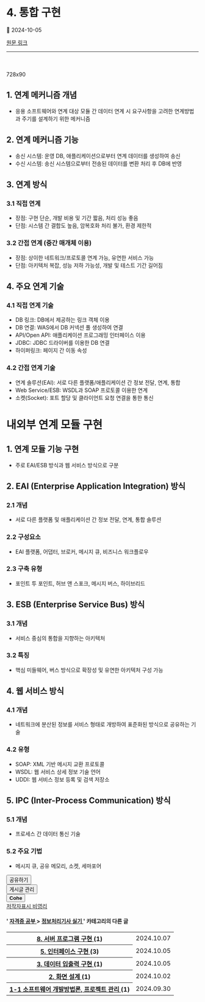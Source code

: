 # 4. 통합 구현

📅 2024-10-05

[원문 링크](https://code-chy.tistory.com/171)

---

<div class="area_view" id="article-view">
 <script async="" crossorigin="anonymous" onerror="changeAdsenseToAdfit()" src="https://pagead2.googlesyndication.com/pagead/js/adsbygoogle.js?client=ca-pub-9527582522912841">
 </script>
 <!-- inventory -->
 <ins class="adsbygoogle" data-ad-adfit-unit="DAN-nRFiQiN4avFYIKbk" data-ad-client="ca-pub-9527582522912841" data-ad-format="auto" data-ad-slot="3825649038" data-ad-type="inventory" data-full-width-responsive="true" style="margin:50px 0; display:block">
 </ins>
 <script id="adsense_script">
  (adsbygoogle = window.adsbygoogle || []).push({});
 </script>
 <script>
  if(window.ObserveAdsenseUnfilledState !== undefined){ ObserveAdsenseUnfilledState(); }
 </script>
 <!-- System - START -->
 <div class="revenue_unit_wrap">
  <div class="revenue_unit_item adfit">
   <div class="revenue_unit_info">
    728x90
   </div>
   <ins class="kakao_ad_area" data-ad-height="90px" data-ad-unit="DAN-nP21vcNIK4cPjSVz" data-ad-width="728px" style="display: none;">
   </ins>
   <script async="async" src="//t1.daumcdn.net/kas/static/ba.min.js" type="text/javascript">
   </script>
  </div>
 </div>
 <!-- System - END -->
 <div class="contents_style">
  <h2>
   1. 연계 메커니즘 개념
  </h2>
  <ul>
   <li>
    응용 소프트웨어와 연계 대상 모듈 간 데이터 연계 시 요구사항을 고려한 연계방법과 주기를 설계하기 위한 메커니즘
   </li>
  </ul>
  <h2>
   2. 연계 메커니즘 기능
  </h2>
  <ul>
   <li>
    송신 시스템: 운영 DB, 애플리케이션으로부터 연계 데이터를 생성하여 송신
   </li>
   <li>
    수신 시스템: 송신 시스템으로부터 전송된 데이터를 변환 처리 후 DB에 반영
   </li>
  </ul>
  <h2>
   3. 연계 방식
  </h2>
  <h3>
   3.1 직접 연계
  </h3>
  <ul>
   <li>
    장점: 구현 단순, 개발 비용 및 기간 짧음, 처리 성능 좋음
   </li>
   <li>
    단점: 시스템 간 결합도 높음, 암복호화 처리 불가, 환경 제한적
   </li>
  </ul>
  <h3>
   3.2 간접 연계 (중간 매개체 이용)
  </h3>
  <ul>
   <li>
    장점: 상이한 네트워크/프로토콜 연계 가능, 유연한 서비스 가능
   </li>
   <li>
    단점: 아키텍처 복잡, 성능 저하 가능성, 개발 및 테스트 기간 길어짐
   </li>
  </ul>
  <h2>
   4. 주요 연계 기술
  </h2>
  <h3>
   4.1 직접 연계 기술
  </h3>
  <ul>
   <li>
    DB 링크: DB에서 제공하는 링크 객체 이용
   </li>
   <li>
    DB 연결: WAS에서 DB 커넥션 풀 생성하여 연결
   </li>
   <li>
    API/Open API: 애플리케이션 프로그래밍 인터페이스 이용
   </li>
   <li>
    JDBC: JDBC 드라이버를 이용한 DB 연결
   </li>
   <li>
    하이퍼링크: 페이지 간 이동 속성
   </li>
  </ul>
  <h3>
   4.2 간접 연계 기술
  </h3>
  <ul>
   <li>
    연계 솔루션(EAI): 서로 다른 플랫폼/애플리케이션 간 정보 전달, 연계, 통합
   </li>
   <li>
    Web Service/ESB: WSDL과 SOAP 프로토콜 이용한 연계
   </li>
   <li>
    소켓(Socket): 포트 할당 및 클라이언트 요청 연결을 통한 통신
   </li>
  </ul>
  <h1>
   내외부 연계 모듈 구현
  </h1>
  <h2>
   1. 연계 모듈 기능 구현
  </h2>
  <ul>
   <li>
    주로 EAI/ESB 방식과 웹 서비스 방식으로 구분
   </li>
  </ul>
  <h2>
   2. EAI (Enterprise Application Integration) 방식
  </h2>
  <h3>
   2.1 개념
  </h3>
  <ul>
   <li>
    서로 다른 플랫폼 및 애플리케이션 간 정보 전달, 연계, 통합 솔루션
   </li>
  </ul>
  <h3>
   2.2 구성요소
  </h3>
  <ul>
   <li>
    EAI 플랫폼, 어댑터, 브로커, 메시지 큐, 비즈니스 워크플로우
   </li>
  </ul>
  <h3>
   2.3 구축 유형
  </h3>
  <ul>
   <li>
    포인트 투 포인트, 허브 앤 스포크, 메시지 버스, 하이브리드
   </li>
  </ul>
  <h2>
   3. ESB (Enterprise Service Bus) 방식
  </h2>
  <h3>
   3.1 개념
  </h3>
  <ul>
   <li>
    서비스 중심의 통합을 지향하는 아키텍처
   </li>
  </ul>
  <h3>
   3.2 특징
  </h3>
  <ul>
   <li>
    핵심 미들웨어, 버스 방식으로 확장성 및 유연한 아키텍처 구성 가능
   </li>
  </ul>
  <h2>
   4. 웹 서비스 방식
  </h2>
  <h3>
   4.1 개념
  </h3>
  <ul>
   <li>
    네트워크에 분산된 정보를 서비스 형태로 개방하여 표준화된 방식으로 공유하는 기술
   </li>
  </ul>
  <h3>
   4.2 유형
  </h3>
  <ul>
   <li>
    SOAP: XML 기반 메시지 교환 프로토콜
   </li>
   <li>
    WSDL: 웹 서비스 상세 정보 기술 언어
   </li>
   <li>
    UDDI: 웹 서비스 정보 등록 및 검색 저장소
   </li>
  </ul>
  <h2>
   5. IPC (Inter-Process Communication) 방식
  </h2>
  <h3>
   5.1 개념
  </h3>
  <ul>
   <li>
    프로세스 간 데이터 통신 기술
   </li>
  </ul>
  <h3>
   5.2 주요 기법
  </h3>
  <ul>
   <li>
    메시지 큐, 공유 메모리, 소켓, 세마포어
   </li>
  </ul>
 </div>
 <!-- System - START -->
 <!-- System - END -->
 <div class="container_postbtn #post_button_group">
  <div class="postbtn_like">
   <script>
    window.ReactionButtonType = 'reaction';
window.ReactionApiUrl = '//code-chy.tistory.com/reaction';
window.ReactionReqBody = {
    entryId: 171
}
   </script>
   <div class="wrap_btn" data-tistory-react-app="Reaction" id="reaction-171">
   </div>
   <div class="wrap_btn wrap_btn_share">
    <button aria-expanded="false" class="btn_post sns_btn btn_share" data-blog-title="Cohe" data-description="1. 연계 메커니즘 개념응용 소프트웨어와 연계 대상 모듈 간 데이터 연계 시 요구사항을 고려한 연계방법과 주기를 설계하기 위한 메커니즘2. 연계 메커니즘 기능송신 시스템: 운영 DB, 애플리케이션으로부터 연계 데이터를 생성하여 송신수신 시스템: 송신 시스템으로부터 전송된 데이터를 변환 처리 후 DB에 반영3. 연계 방식3.1 직접 연계장점: 구현 단순, 개발 비용 및 기간 짧음, 처리 성능 좋음단점: 시스템 간 결합도 높음, 암복호화 처리 불가, 환경 제한적3.2 간접 연계 (중간 매개체 이용)장점: 상이한 네트워크/프로토콜 연계 가능, 유연한 서비스 가능단점: 아키텍처 복잡, 성능 저하 가능성, 개발 및 테스트 기간 길어짐4. 주요 연계 기술4.1 직접 연계 기술DB 링크: DB에서 제공하는 링크 객체.." data-pc-url="https://code-chy.tistory.com/171" data-profile-image="https://tistory1.daumcdn.net/tistory/5646409/attach/8bf562b73e38446a9f0bb065fc30f867" data-profile-name="코헤0121" data-relative-pc-url="/171" data-thumbnail-url="https://t1.daumcdn.net/tistory_admin/static/images/openGraph/opengraph.png" data-title="4. 통합 구현" type="button">
     <span class="ico_postbtn ico_share">
      공유하기
     </span>
    </button>
    <div class="layer_post" id="tistorySnsLayer">
    </div>
   </div>
   <div class="wrap_btn wrap_btn_etc" data-category-visibility="public" data-entry-id="171" data-entry-visibility="public">
    <button aria-expanded="false" class="btn_post btn_etc2" type="button">
     <span class="ico_postbtn ico_etc">
      게시글 관리
     </span>
    </button>
    <div class="layer_post" id="tistoryEtcLayer">
    </div>
   </div>
  </div>
  <button class="btn_menu_toolbar btn_subscription #subscribe" data-blog-id="5646409" data-device="web_pc" data-tiara-action-name="구독 버튼_클릭" data-url="https://code-chy.tistory.com/171" type="button">
   <em class="txt_state">
   </em>
   <strong class="txt_tool_id">
    Cohe
   </strong>
   <span class="img_common_tistory ico_check_type1">
   </span>
  </button>
  <div class="postbtn_ccl" data-ccl-derive="1" data-ccl-type="6">
   <a class="link_ccl" href="https://creativecommons.org/licenses/by-nc/4.0/deed.ko" rel="license" target="_blank">
    <span class="bundle_ccl">
     <span class="ico_postbtn ico_ccl1">
      저작자표시
     </span>
     <span class="ico_postbtn ico_ccl2">
      비영리
     </span>
    </span>
   </a>
  </div>
  <!--
            <rdf:RDF xmlns="https://web.resource.org/cc/" xmlns:dc="https://purl.org/dc/elements/1.1/" xmlns:rdf="https://www.w3.org/1999/02/22-rdf-syntax-ns#">
                <Work rdf:about="">
                    <license rdf:resource="https://creativecommons.org/licenses/by-nc/4.0/deed.ko" />
                </Work>
                <License rdf:about="https://creativecommons.org/licenses/by-nc/4.0/deed.ko">
                    <permits rdf:resource="https://web.resource.org/cc/Reproduction"/>
                    <permits rdf:resource="https://web.resource.org/cc/Distribution"/>
                    <requires rdf:resource="https://web.resource.org/cc/Notice"/>
                    <requires rdf:resource="https://web.resource.org/cc/Attribution"/>
                    <permits rdf:resource="https://web.resource.org/cc/DerivativeWorks"/>
<prohibits rdf:resource="https://web.resource.org/cc/CommercialUse"/>

                </License>
            </rdf:RDF>
            -->
  <div data-tistory-react-app="SupportButton">
  </div>
 </div>
 <!-- PostListinCategory - START -->
 <div class="another_category another_category_color_gray">
  <h4>
   '
   <a href="/category/%EC%9E%90%EA%B2%A9%EC%A6%9D%20%EA%B3%B5%EB%B6%80">
    자격증 공부
   </a>
   &gt;
   <a href="/category/%EC%9E%90%EA%B2%A9%EC%A6%9D%20%EA%B3%B5%EB%B6%80/%EC%A0%95%EB%B3%B4%EC%B2%98%EB%A6%AC%EA%B8%B0%EC%82%AC%20%EC%8B%A4%EA%B8%B0">
    정보처리기사 실기
   </a>
   ' 카테고리의 다른 글
  </h4>
  <table>
   <tr>
    <th>
     <a href="/173">
      8. 서버 프로그램 구현
     </a>
     <span>
      (1)
     </span>
    </th>
    <td>
     2024.10.07
    </td>
   </tr>
   <tr>
    <th>
     <a href="/172">
      5. 인터페이스 구현
     </a>
     <span>
      (3)
     </span>
    </th>
    <td>
     2024.10.05
    </td>
   </tr>
   <tr>
    <th>
     <a href="/170">
      3. 데이터 입출력 구현
     </a>
     <span>
      (1)
     </span>
    </th>
    <td>
     2024.10.05
    </td>
   </tr>
   <tr>
    <th>
     <a href="/169">
      2. 화면 설계
     </a>
     <span>
      (1)
     </span>
    </th>
    <td>
     2024.10.02
    </td>
   </tr>
   <tr>
    <th>
     <a href="/166">
      1-1 소프트웨어 개발방법론, 프로젝트 관리
     </a>
     <span>
      (1)
     </span>
    </th>
    <td>
     2024.09.30
    </td>
   </tr>
  </table>
 </div>
 <!-- PostListinCategory - END -->
</div>
